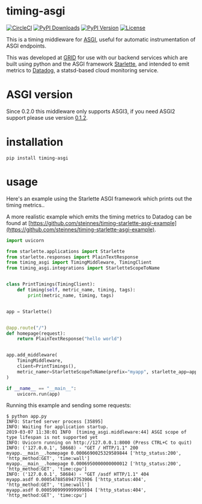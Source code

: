 # timing-asgi
[![CircleCI](https://circleci.com/gh/steinnes/timing-asgi.svg?style=svg&circle-token=4e141ed4d7231ab6d00dc7b14624d759cf16e1d2)](https://circleci.com/gh/steinnes/timing-asgi)
[![PyPI Downloads](https://img.shields.io/pypi/dm/timing-asgi.svg)](https://pypi.org/project/timing-asgi/)
[![PyPI Version](https://img.shields.io/pypi/v/timing-asgi.svg)](https://pypi.org/project/timing-asgi/)
[![License](https://img.shields.io/badge/license-mit-blue.svg)](https://pypi.org/project/timing-asgi/)

This is a timing middleware for [ASGI](https://asgi.readthedocs.org), useful for automatic instrumentation of ASGI endpoints.

This was developed at [GRID](https://github.com/GRID-is) for use with our backend services which are built using
python and the ASGI framework [Starlette](https://starlette.io), and intended to emit metrics to [Datadog](https://datadog.com),
a statsd-based cloud monitoring service.

# ASGI version

Since 0.2.0 this middleware only supports ASGI3, if you need ASGI2 support please use version [0.1.2](https://github.com/steinnes/timing-asgi/releases/tag/v0.1.2).

# installation

```
pip install timing-asgi
```

# usage


Here's an example using the Starlette ASGI framework which prints out the timing metrics..

A more realistic example which emits the timing metrics to Datadog can be found at
[https://github.com/steinnes/timing-starlette-asgi-example](https://github.com/steinnes/timing-starlette-asgi-example).


```python
import uvicorn

from starlette.applications import Starlette
from starlette.responses import PlainTextResponse
from timing_asgi import TimingMiddleware, TimingClient
from timing_asgi.integrations import StarletteScopeToName


class PrintTimings(TimingClient):
    def timing(self, metric_name, timing, tags):
        print(metric_name, timing, tags)


app = Starlette()


@app.route("/")
def homepage(request):
    return PlainTextResponse("hello world")


app.add_middleware(
    TimingMiddleware,
    client=PrintTimings(),
    metric_namer=StarletteScopeToName(prefix="myapp", starlette_app=app)
)

if __name__ == "__main__":
    uvicorn.run(app)

```

Running this example and sending some requests:

```
$ python app.py
INFO: Started server process [35895]
INFO: Waiting for application startup.
2019-03-07 11:38:01 INFO  [timing_asgi.middleware:44] ASGI scope of type lifespan is not supported yet
INFO: Uvicorn running on http://127.0.0.1:8000 (Press CTRL+C to quit)
INFO: ('127.0.0.1', 58668) - "GET / HTTP/1.1" 200
myapp.__main__.homepage 0.0006690025329589844 ['http_status:200', 'http_method:GET', 'time:wall']
myapp.__main__.homepage 0.0006950000000000012 ['http_status:200', 'http_method:GET', 'time:cpu']
INFO: ('127.0.0.1', 58684) - "GET /asdf HTTP/1.1" 404
myapp.asdf 0.0005478858947753906 ['http_status:404', 'http_method:GET', 'time:wall']
myapp.asdf 0.0005909999999999804 ['http_status:404', 'http_method:GET', 'time:cpu']
```
